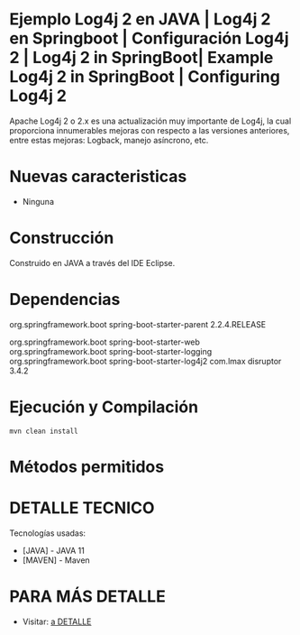# Ejemplo Log4j 2 en JAVA | Log4j 2 en Springboot | Configuración Log4j 2 | Log4j 2 in SpringBoot| Example Log4j 2 in SpringBoot | Configuring Log4j 2

Apache Log4j 2 o 2.x es una actualización muy importante de Log4j, la cual proporciona innumerables mejoras con respecto a las versiones anteriores, entre estas mejoras: Logback, manejo asíncrono, etc. 

# Nuevas caracteristicas
  - Ninguna
# Construcción
Construido en JAVA a través del IDE Eclipse.
# Dependencias
  
  <groupId>org.springframework.boot</groupId>
	<artifactId>spring-boot-starter-parent</artifactId>
	<version>2.2.4.RELEASE</version>

  <dependency>
    <groupId>org.springframework.boot</groupId>
    <artifactId>spring-boot-starter-web</artifactId>
    <exclusions>
      <exclusion>
        <groupId>org.springframework.boot</groupId>
        <artifactId>spring-boot-starter-logging</artifactId>
      </exclusion>
    </exclusions>
  </dependency>
  <dependency>
    <groupId>org.springframework.boot</groupId>
    <artifactId>spring-boot-starter-log4j2</artifactId>
  </dependency>
  <dependency>
    <groupId>com.lmax</groupId>
    <artifactId>disruptor</artifactId>
    <version>3.4.2</version>
  </dependency>

# Ejecución y Compilación
```
mvn clean install
```
# Métodos permitidos

# DETALLE TECNICO

Tecnologías usadas:

* [JAVA] - JAVA 11
* [MAVEN] - Maven 

# PARA MÁS DETALLE
- Visitar: [a DETALLE](https://advanced-development.blogspot.com/2020/08/ejemplo-log4j-2-en-java-log4j-2-en.html)